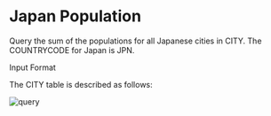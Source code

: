 # Japan Population

Query the sum of the populations for all Japanese cities in CITY. The COUNTRYCODE for Japan is JPN.

Input Format

The CITY table is described as follows: 

![query](https://s3.amazonaws.com/hr-challenge-images/8137/1449729804-f21d187d0f-CITY.jpg)
